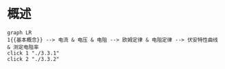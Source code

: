 # 概述

```mermaid
graph LR
1{{基本概念}} --> 电流 & 电压 & 电阻 --> 欧姆定律 & 电阻定律 --> 伏安特性曲线 & 测定电阻率
click 1 "./3.3.1"
click 2 "./3.3.2"
```